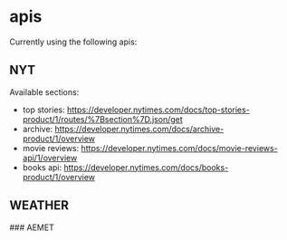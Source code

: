 # apis

Currently using the following apis:

## NYT

Available sections:

- top stories: https://developer.nytimes.com/docs/top-stories-product/1/routes/%7Bsection%7D.json/get
- archive: https://developer.nytimes.com/docs/archive-product/1/overview
- movie reviews: https://developer.nytimes.com/docs/movie-reviews-api/1/overview
- books api: https://developer.nytimes.com/docs/books-product/1/overview

## WEATHER

### AEMET
